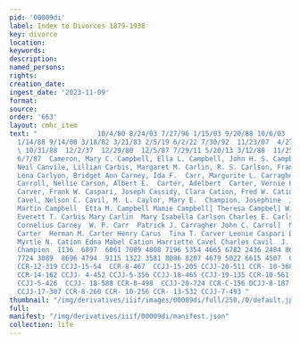 ```yaml
---
pid: '00009di'
label: Index to Divorces 1879-1938
key: divorce
location: 
keywords: 
description: 
named_persons: 
rights: 
creation_date: 
ingest_date: '2023-11-09'
format: 
source: 
order: '663'
layout: cmhc_item
text: "               10/4/80 8/24/03 7/27/96 1/15/03 9/20/88 10/6/03  10/15/34  7/6/91
  1/14/88 9/14/00 3/18/82 3/21/83 2/5/19 6/2/22 7/30/92  11/23/07  4/27/83 1/14/20
  \ 10/31/88  12/2/37  12/29/80  12/5/87 7/29/11 5/20/13 3/12/88  11/25/90  8/11/99
  6/7/87  Cameron, Mary C. Campbell, Ella L. Campbell, John H. S. Campbell], Lum Campbell,
  Neil Canvile, Lillian Carbis, Margaret M. Carlin, R. S. Carlson, Frank Carlson,
  Lena Carlyon, Bridget Ann Carney, Ida F.  Carr, Margurite L. Carragher, Clara G.
  Carroll, Nellie Carson, Albert E.  Carter, Adelbert  Carter, Vernie F.  Carus, Milda
  Carver, Frank W. Caspari, Joseph Cassidy, Clara Cation, Fred W. Cation, Fred W.
  Cavel, Nelson C. Cavil, M. L. Caylor, Mary E.  Champion, Josephine  James M. Cameron
  Martin Campbell  Etta M. Campbell Mamie Campbell] Theresa Campbel] William L. Canvile
  Everett T. Carbis Mary Carlin  Mary Isabella Carlson Charles E. Carlson Peter Carlyon
  Cornelius Carney  W. P. Carr  Patrick J. Carragher John C. Carrol]  May Carson  Lizzie
  Carter  Herman M. Carter Henry Carus  Tina T. Carver Leonie Caspari Edward Cassidy
  Myrtle N. Cation Edna Mabel Cation Harriette Cavel Charles Cavil  J. W. Caylor  Joseph
  Champion  1136  6897  6061 7089 4808 7196 5354 4665 6782 2436 2484 8612 7550 5556
  7724 3089  8696 4794  9115 1322 3581 8086 8207 4679 5022 6615 4507  CCR-B-535 CCJJ-15-194
  CCR-12-319 CCJJ-15-54  CCR-8-467  CCJJ-15-205 CCJJ-20-511 CCR- 10-368 CCR-8-174
  CCR-14-162 CCJJ- 4-452 CCJJ-5-356 CCJJ-18-465 CCJJ-19-135 CCR-10-561 CCJJ-16-307
  CCJJ-5-426  CCJJ- 18-588 CCR-8-498  CCJJ-20-724 CCR-C-156 DCJJ-8-187 CCJJ-17-125
  CCJJ-17-307 CCR-8-260 CCR- 10-256 CCR- 13-532 CCJJ-7-493 "
thumbnail: "/img/derivatives/iiif/images/00009di/full/250,/0/default.jpg"
full: 
manifest: "/img/derivatives/iiif/00009di/manifest.json"
collection: life
---
```

